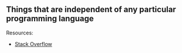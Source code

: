 Things that are independent of any particular programming language
----------------------

Resources:

- [Stack Overflow](https://stackoverflow.com)


